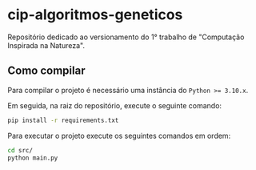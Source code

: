 # cip-algoritmos-geneticos
Repositório dedicado ao versionamento do 1° trabalho de "Computação Inspirada na Natureza".

## Como compilar
Para compilar o projeto é necessário uma instância do `Python >= 3.10.x`.

Em seguida, na raiz do repositório, execute o seguinte comando:
```sh
pip install -r requirements.txt
```

Para executar o projeto execute os seguintes comandos em ordem:
```sh
cd src/
python main.py
```

